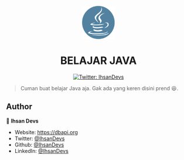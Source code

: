 <div align="center">
<img width="90" height="90" src="java.png"/>
<h1>BELAJAR JAVA</h1>
<p>
  <a href="https://twitter.com/IhsanDevs" target="_blank">
    <img alt="Twitter: IhsanDevs" src="https://img.shields.io/twitter/follow/IhsanDevs.svg?style=social" />
  </a>
</p>
</div>

> Cuman buat belajar Java aja. Gak ada yang keren disini prend :laughing:.

## Author

👤 **Ihsan Devs**

- Website: https://dbapi.org
- Twitter: [@IhsanDevs](https://twitter.com/IhsanDevs)
- Github: [@IhsanDevs](https://github.com/IhsanDevs)
- LinkedIn: [@IhsanDevs](https://linkedin.com/in/IhsanDevs)

